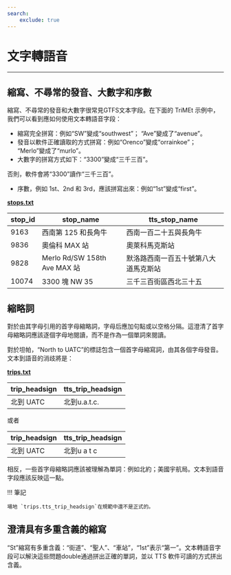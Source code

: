```yaml
---
search:
    exclude: true
---
```


# 文字轉語音

<hr/>

## 縮寫、不尋常的發音、大數字和序數

縮寫、不尋常的發音和大數字很常見GTFS文本字段。在下面的 TriMEt 示例中，我們可以看到應如何使用文本轉語音字段：

- 縮寫完全拼寫：例如“SW”變成“southwest”； “Ave”變成了“avenue”。
- 發音以軟件正確讀取的方式拼寫：例如“Orenco”變成“orrainkoe”； “Merlo”變成了“murlo”。
- 大數字的拼寫方式如下：“3300”變成“三千三百”。

否則，軟件會將“3300”讀作“三千三百”。

- 序數，例如 1st、2nd 和 3rd，應該拼寫出來：例如“1st”變成“first”。

[**stops.txt**](../../reference/#stopstxt)

| stop_id | stop_name                   | tts_stop_name      |
| ------- |-----------------------------| ------------------ |
|  9163   | 西南第 125 和長角牛                | 西南一百二十五與長角牛        |
| 9836    | 奧倫科 MAX 站                   | 奧萊科馬克斯站            |
| 9828    | Merlo Rd/SW 158th Ave MAX 站 | 默洛路西南一百五十號第八大道馬克斯站 |
| 10074   | 3300 塊 NW 35                | 三千三百街區西北三十五        |

## 縮略詞

對於由其字母引用的首字母縮略詞，字母后應加句點或以空格分隔。這澄清了首字母縮略詞應該逐個字母地閱讀，而不是作為一個單詞來閱讀。

對於坦帕，“North to UATC”的標誌包含一個首字母縮寫詞，由其各個字母發音。文本到語音的消歧將是：

[**trips.txt**](../../reference/#tripstxt)

|  trip_headsign | tts_trip_headsign |
| -------------- |-------------------|
| 北到 UATC        | 北到u.a.t.c.        |

或者

|  trip_headsign | tts_trip_headsign |
| -------------- |-------------------|
| 北到 UATC        | 北到u a t c         |

相反，一些首字母縮略詞應該被理解為單詞：例如北約；美國宇航局。文本到語音字段應該反映這一點。

!!! 筆記

    場地 `trips.tts_trip_headsign`在規範中還不是正式的。

## 澄清具有多重含義的縮寫

“St”縮寫有多重含義：“街道”、“聖人”、“車站”，“1st”表示“第一”。文本轉語音字段可以解決這些問題double通過拼出正確的單詞，並以 TTS 軟件可讀的方式拼出含義。
